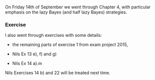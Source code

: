 


On Friday 14th of September we went through Chapter 4, with particular emphasis on the lazy Bayes (and half lazy Bayes) strategies.

### Exercise

I also went through exercises with some details:
- the remaining parts of exercise 1 from exam project 2015,

- Nils Ex 13 e), f) and g)
- Nils Ex 14 a).m

Nils Exercises 14 b) and 22 will be treated next time.
